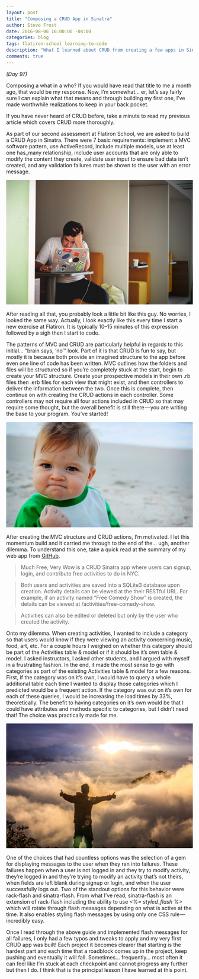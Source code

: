```yaml
---
layout: post
title: "Composing a CRUD App in Sinatra"
author: Steve Frost
date: 2016-08-06 16:00:00 -04:00
categories: blog
tags: flatiron-school learning-to-code
description: "What I learned about CRUD from creating a few apps in Sinatra"
comments: true
---
```


*(Day 97)*

Composing a what in a who? If you would have read that title to me a month ago, that would be my response. Now, I’m somewhat… er, let’s say fairly sure I can explain what that means and through building my first one, I’ve made worthwhile realizations to keep in your back pocket.

If you have never heard of CRUD before, take a minute to read my previous article which covers CRUD more thoroughly.

As part of our second assessment at Flatiron School, we are asked to build a CRUD App in Sinatra. There were 7 basic requirements: implement a MVC software pattern, use ActiveRecord, include multiple models, use at least one has_many relationship, include user accounts that are only able to modify the content they create, validate user input to ensure bad data isn’t created, and any validation failures must be shown to the user with an error message.

![Frustrated Guy](/assets/img/blogs/composingcrudapp1.jpeg)

After reading all that, you probably look a little bit like this guy. No worries, I looked the same way. Actually, I look exactly like this every time I start a new exercise at Flatiron. It is typically 10–15 minutes of this expression followed by a sigh then I start to code.

The patterns of MVC and CRUD are particularly helpful in regards to this initial… “brain says, ‘no’” look. Part of it is that CRUD is fun to say, but mostly it is because both provide an imagined structure to the app before even one line of code has been written. MVC outlines how the folders and files will be structured so if you’re completely stuck at the start, begin to create your MVC structure. Create your prospective models in their own .rb files then .erb files for each view that might exist, and then controllers to deliver the information between the two. Once this is complete, then continue on with creating the CRUD actions in each controller. Some controllers may not require all four actions included in CRUD so that may require some thought, but the overall benefit is still there — you are writing the base to your program. You’ve started!

![Success Kid](/assets/img/blogs/composingcrudapp2.jpeg)

After creating the MVC structure and CRUD actions, I’m motivated. I let this momentum build and it carried me through to the end of the… ugh, another dilemma. To understand this one, take a quick read at the summary of my web app from [GitHub](https://github.com/steveafrost/much-free-very-wow).

> Much Free, Very Wow is a CRUD Sinatra app where users can signup, login, and contribute free activities to do in NYC.

> Both users and activities are saved into a SQLite3 database upon creation.
Activity details can be viewed at the their RESTful URL. For example, if an activity named “Free Comedy Show” is created, the details can be viewed at /activities/free-comedy-show.

> Activities can also be edited or deleted but only by the user who created the activity.

Onto my dilemma. When creating activities, I wanted to include a category so that users would know if they were viewing an activity concerning music, food, art, etc. For a couple hours I weighed on whether this category should be part of the Activities table & model or if it should be it’s own table & model. I asked instructors, I asked other students, and I argued with myself in a frustrating fashion. In the end, it made the most sense to go with categories as part of the existing Activities table & model for a few reasons. First, if the category was on it’s own, I would have to query a whole additional table each time I wanted to display those categories which I predicted would be a frequent action. If the category was out on it’s own for each of these queries, I would be increasing the load times by 33%, theoretically. The benefit to having categories on it’s own would be that I could have attributes and methods specific to categories, but I didn’t need that! The choice was practically made for me.

![Achievement](/assets/img/blogs/composingcrudapp3.jpeg)

One of the choices that had countless options was the selection of a gem for displaying messages to the user when they ran into failures. These failures happen when a user is not logged in and they try to modify activity, they’re logged in and they’re trying to modify an activity that’s not theirs, when fields are left blank during signup or login, and when the user successfully logs out. Two of the standout options for this behavior were rack-flash and sinatra-flash. From what I’ve read, sinatra-flash is an extension of rack-flash including the ability to use *<%= styled_flash %>* which will rotate through flash messages depending on what is active at the time. It also enables styling flash messages by using only one CSS rule — incredibly easy.

Once I read through the above guide and implemented flash messages for all failures, I only had a few typos and tweaks to apply and my very first CRUD app was built! Each project it becomes clearer that starting is the hardest part and each time that a roadblock comes up in the project, keep pushing and eventually it will fall. Sometimes… frequently… most often it can feel like I’m stuck at each checkpoint and cannot progress any further but then I do. I think that is the principal lesson I have learned at this point.
